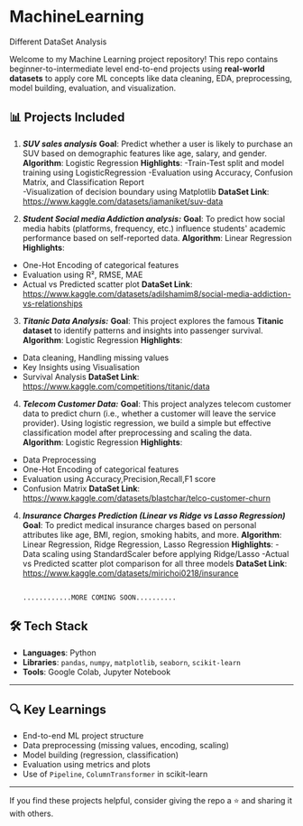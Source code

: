 # MachineLearning
Different DataSet Analysis

Welcome to my Machine Learning project repository! This repo contains beginner-to-intermediate level end-to-end projects using **real-world datasets** to apply core ML concepts like data cleaning, EDA, preprocessing, model building, evaluation, and visualization.

## 📊 Projects Included

1) ***SUV sales analysis***
   **Goal**: Predict whether a user is likely to purchase an SUV based on demographic features like age, salary, and gender.
   **Algorithm**: Logistic Regression
   **Highlights**:
    -Train-Test split and model training using LogisticRegression
    -Evaluation using Accuracy, Confusion Matrix, and Classification Report    
    -Visualization of decision boundary using Matplotlib
   **DataSet Link**: https://www.kaggle.com/datasets/iamaniket/suv-data

2) ***Student Social media Addiction analysis:***
  **Goal**: To predict how social media habits (platforms, frequency, etc.) influence students' academic performance based on self-reported data.
  **Algorithm**: Linear Regression
  **Highlights**:
  - One-Hot Encoding of categorical features
  - Evaluation using R², RMSE, MAE
  - Actual vs Predicted scatter plot
**DataSet Link**: https://www.kaggle.com/datasets/adilshamim8/social-media-addiction-vs-relationships

3) ***Titanic Data Analysis:***
  **Goal**: This project explores the famous **Titanic dataset** to identify patterns and insights into passenger survival. 
  **Algorithm**: Logistic Regression
  **Highlights**:
  - Data cleaning, Handling missing values
  - Key Insights using Visualisation
  - Survival Analysis
**DataSet Link**: https://www.kaggle.com/competitions/titanic/data

4) ***Telecom Customer Data:***
  **Goal**: This project analyzes telecom customer data to predict churn (i.e., whether a customer will leave the service provider). Using logistic regression, we build a simple but effective classification model after preprocessing and scaling the data.
  **Algorithm**: Logistic Regression
  **Highlights**:
  - Data Preprocessing
  - One-Hot Encoding of categorical features
  - Evaluation using Accuracy,Precision,Recall,F1 score
  - Confusion Matrix
**DataSet Link**: https://www.kaggle.com/datasets/blastchar/telco-customer-churn

4) ***Insurance Charges Prediction (Linear vs Ridge vs Lasso Regression)***
  **Goal**: To predict medical insurance charges based on personal attributes like age, BMI, region, smoking habits, and more.
  **Algorithm**: Linear Regression, Ridge Regression, Lasso Regression
  **Highlights**:
   -Data scaling using StandardScaler before applying Ridge/Lasso
   -Actual vs Predicted scatter plot comparison for all three models
**DataSet Link**: https://www.kaggle.com/datasets/mirichoi0218/insurance





                                                           ............MORE COMING SOON..........

 ## 🛠 Tech Stack

- **Languages**: Python
- **Libraries**: `pandas`, `numpy`, `matplotlib`, `seaborn`, `scikit-learn`
- **Tools**: Google Colab, Jupyter Notebook

---

## 🔍 Key Learnings

- End-to-end ML project structure
- Data preprocessing (missing values, encoding, scaling)
- Model building (regression, classification)
- Evaluation using metrics and plots
- Use of `Pipeline`, `ColumnTransformer` in scikit-learn

---
If you find these projects helpful, consider giving the repo a ⭐️ and sharing it with others.
